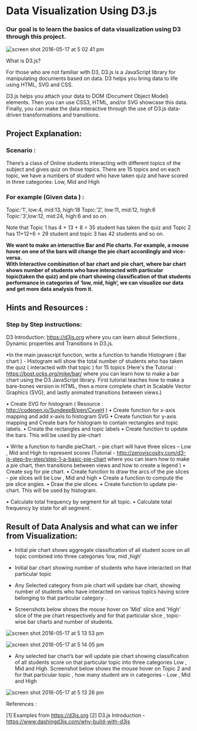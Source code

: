# Data Visualization Using D3.js 

### Our goal is to learn the basics of data visualization using D3 through this project. 

![screen shot 2016-05-17 at 5 02 41 pm](https://cloud.githubusercontent.com/assets/8707780/15343407/4622fe20-1c51-11e6-9892-24e8a394b549.png)


What is D3.js? 

For those who are not familiar with D3, D3.js is a JavaScript library for manipulating documents based on data. D3 helps you bring data to life using HTML, SVG and CSS. 

D3.js helps you attach your data to DOM (Document Object Model) elements. Then you can use CSS3, HTML, and/or SVG showcase this data. Finally, you can make the data interactive through the use of D3.js data-driven transformations and transitions.


## Project Explanation: 

### Scenario : 
There’s a class of Online students interacting with different topics of the subject and gives quiz on those topics. 
There are 15 topics and on each topic, we have a numbers of student who have taken quiz and have scored in three categories: Low, Mid and High

### For example (Given data ) : 
Topic:'1’, low:4, mid:13, high:18 
Topic:’2’,  low:11, mid:12, high:6
Topic:'3’,low:12, mid:24, high:6 and so on. 

Note that Topic 1 has 4 + 13 + 8 = 35 student has taken the quiz and Topic 2 has 11+12+6 = 29 student and topic 3 has 42 students and so on. 

**We want to make an interactive Bar and Pie charts. For example, a mouse hover on one of the bars will change the pie chart accordingly and vice-versa.  
With Interactive combination of bar chart and pie chart, where bar chart shows number of students who have interacted with particular topic(taken the quiz)  and pie chart showing classification of that students performance in categories of ‘low, mid, high’, we can visualize our data and get more data analysis from it.** 


## Hints and Resources : 

### Step by Step instructions: 
 	
D3 Introduction: https://d3js.org where you can learn about Selections , Dynamic properties and Transitions in D3.js.

•In the main javascript function, write a function to handle Histogram ( Bar chart ) - Histogram will show the total number of students who has taken the quiz ( interacted with that topic ) for 15 topics 
(Here's the Tutorial : https://bost.ocks.org/mike/bar/  where you can learn how to make a bar chart using the D3 JavaScript library. First tutorial teaches how to make a bare-bones version in HTML, then a more complete chart in Scalable Vector Graphics (SVG), and lastly animated transitions between views.) 

•	Create SVG for histogram ( Resource : http://codepen.io/SundeepB/pen/CxveH ) 
•	Create function for x-axis mapping and add x-axis to histogram SVG
•	Create function for y-axis mapping and Create bars for histogram to contain rectangles and topic labels.
•	Create the rectangles and topic labels 
•	Create function to update the bars. This will be used by pie-chart

•	Write a function to handle pieChart. – pie chart will have three slices – Low , Mid and High to represent scores 
 (Tutorial - http://zeroviscosity.com/d3-js-step-by-step/step-1-a-basic-pie-chart where you can learn how to make a pie chart, then transitions between views and how to create a legend  )
•	Create svg for pie chart.
•	Create function to draw the arcs of the pie slices - pie slices will be Low , Mid and high 
•	Create a function to compute the pie slice angles.
•	Draw the pie slices.
•	Create function to update pie-chart. This will be used by histogram.

•	Calculate total frequency by segment for all topic.
•	Calculate total frequency by state for all segment.


## Result of Data Analysis and what can we infer from Visualization:

- Initial pie chart shows aggregate classification of all student score on all topic combined into three categories ‘low, mid ,high’ 

- Initial bar chart showing number of students who have interacted on that particular topic 

- Any Selected category from pie chart will update bar chart, showing number of students who have interacted on various topics having score belonging to that particular category .

- Screenshots below shows the mouse hover on 'Mid' slice and 'High' slice of the pie chart respectively and for that particular slice , topic-wise bar charts and number of students. 

![screen shot 2016-05-17 at 5 13 53 pm](https://cloud.githubusercontent.com/assets/8707780/15343597/ecb77c60-1c52-11e6-85ef-8affa8fc37ce.png)


![screen shot 2016-05-17 at 5 14 05 pm](https://cloud.githubusercontent.com/assets/8707780/15343605/f0e2f436-1c52-11e6-890d-d1300a943b4f.png)



- Any selected bar chart’s bar will update pie chart showing classification of all students score on that particular topic into three categories Low , Mid and High. 
Screenshot below shows the mouse hover on Topic 2 and for that particular topic , how many student are in categories - Low , Mid and High 

![screen shot 2016-05-17 at 5 13 26 pm](https://cloud.githubusercontent.com/assets/8707780/15343594/e666f16a-1c52-11e6-814f-6adac8345ddf.png)

References :

[1] Examples from https://d3js.org 
[2] D3.js Introduction - https://www.dashingd3js.com/why-build-with-d3js

